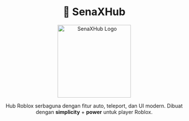 <h1 align="center">🎯 SenaXHub</h1>

<p align="center">
  <img src="https://raw.githubusercontent.com/69-sena/SenaXHub/main/logo.png" width="200px" alt="SenaXHub Logo"/>
</p>

<p align="center">
  Hub Roblox serbaguna dengan fitur auto, teleport, dan UI modern.  
  Dibuat dengan <b>simplicity</b> + <b>power</b> untuk player Roblox.
</p>
